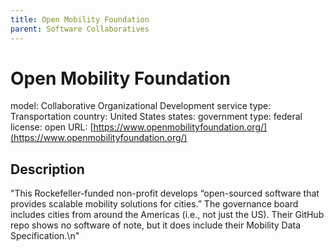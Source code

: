 ```yaml
---
title: Open Mobility Foundation
parent: Software Collaboratives
---
```


# Open Mobility Foundation

model: Collaborative Organizational Development
service type: Transportation
country: United States
states: 
government type: federal
license: open
URL: [https://www.openmobilityfoundation.org/](https://www.openmobilityfoundation.org/)

## Description
"This Rockefeller-funded non-profit develops “open-sourced software that provides scalable mobility solutions for cities.” The governance board includes cities from around the Americas (i.e., not just the US). Their GitHub repo shows no software of note, but it does include their Mobility Data Specification.\n"
